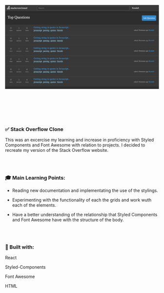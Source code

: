 <img src="./Stackoverflow Clone Pic.png" style="width: 1200px" />



</br></br>


</br></br>


### :white_check_mark: Stack Overflow Clone

This was an excercise my learning and increase in proficiency with Styled Components and Font Awesome with relation to projects. I decided to recreate my version of the Stack Overflow website. 


</br></br>

### :mortar_board: Main Learning Points:

- Reading new documentation and implementating the use of the stylings. 

- Experimenting with the functionality of each the grids and work wuth each of the elements. 

- Have a better understanding of the relationship that Styled Components and Font Awesome have with the structure of the body. 



</br></br>

### :hammer: Built with:

React

Styled-Components

Font Awesome

HTML

</br></br>


